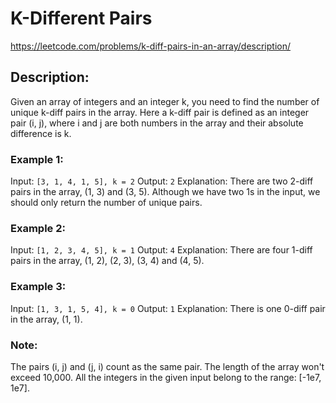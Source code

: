 # K-Different Pairs

https://leetcode.com/problems/k-diff-pairs-in-an-array/description/

## Description: 

Given an array of integers and an integer k, you need to find the number of unique k-diff pairs in the array. Here a k-diff pair is defined as an integer pair (i, j), where i and j are both numbers in the array and their absolute difference is k.


### Example 1:
Input: `[3, 1, 4, 1, 5], k = 2`
Output: `2`
Explanation: There are two 2-diff pairs in the array, (1, 3) and (3, 5).
Although we have two 1s in the input, we should only return the number of unique pairs.


### Example 2:
Input: `[1, 2, 3, 4, 5], k = 1`
Output: `4`
Explanation: There are four 1-diff pairs in the array, (1, 2), (2, 3), (3, 4) and (4, 5).

### Example 3:
Input: `[1, 3, 1, 5, 4], k = 0`
Output: `1`
Explanation: There is one 0-diff pair in the array, (1, 1).

### Note:
The pairs (i, j) and (j, i) count as the same pair.
The length of the array won't exceed 10,000.
All the integers in the given input belong to the range: [-1e7, 1e7].